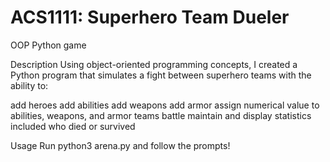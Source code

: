 # ACS1111: Superhero Team Dueler
OOP Python game

Description
Using object-oriented programming concepts, I created a Python program that simulates a fight between superhero teams with the ability to:

add heroes
add abilities
add weapons
add armor
assign numerical value to abilities, weapons, and armor
teams battle
maintain and display statistics included who died or survived

Usage
Run python3 arena.py and follow the prompts!
